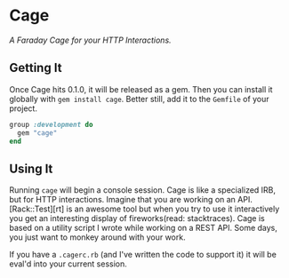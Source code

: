 Cage
====

*A Faraday Cage for your HTTP Interactions.*


Getting It
----------

Once Cage hits 0.1.0, it will be released as a gem. Then you can install it
globally with `gem install cage`. Better still, add it to the `Gemfile` of your
project.

```ruby
group :development do
  gem "cage"
end
```

Using It
--------

Running `cage` will begin a console session. Cage is like a specialized IRB, but
for HTTP interactions. Imagine that you are working on an API. [Rack::Test][rt]
is an awesome tool but when you try to use it interactively you get an
interesting display of fireworks(read: stacktraces). Cage is based on a utility
script I wrote while working on a REST API. Some days, you just want to monkey
around with your work.

If you have a `.cagerc.rb` (and I've written the code to support it) it will be
eval'd into your current session.


